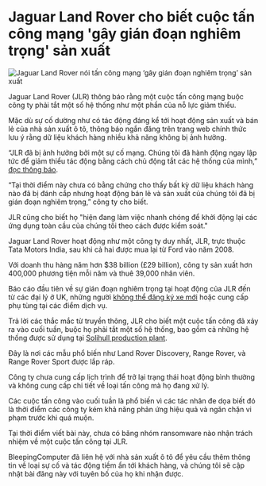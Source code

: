 # Jaguar Land Rover cho biết cuộc tấn công mạng 'gây gián đoạn nghiêm trọng' sản xuất

![Jaguar Land Rover nói tấn công mạng ‘gây gián đoạn nghiêm trọng’ sản xuất](https://www.bleepstatic.com/content/hl-images/2025/09/02/Land_Rover.jpg)

Jaguar Land Rover (JLR) thông báo rằng một cuộc tấn công mạng buộc công ty phải tắt một số hệ thống như một phần của nỗ lực giảm thiểu.

Mặc dù sự cố dường như có tác động đáng kể tới hoạt động sản xuất và bán lẻ của nhà sản xuất ô tô, thông báo ngắn đăng trên trang web chính thức lưu ý rằng dữ liệu khách hàng nhiều khả năng không bị ảnh hưởng.

“JLR đã bị ảnh hưởng bởi một sự cố mạng. Chúng tôi đã hành động ngay lập tức để giảm thiểu tác động bằng cách chủ động tắt các hệ thống của mình,” [đọc thông báo](https://media.jaguarlandrover.com/news/2025/09/statement-cyber-incident).

“Tại thời điểm này chưa có bằng chứng cho thấy bất kỳ dữ liệu khách hàng nào đã bị đánh cắp nhưng hoạt động bán lẻ và sản xuất của chúng tôi đã bị gián đoạn nghiêm trọng,” công ty cho biết.

JLR cũng cho biết họ "hiện đang làm việc nhanh chóng để khởi động lại các ứng dụng toàn cầu của chúng tôi theo cách được kiểm soát."

Jaguar Land Rover hoạt động như một công ty duy nhất, JLR, trực thuộc Tata Motors India, sau khi cả hai được mua lại từ Ford vào năm 2008.

Với doanh thu hàng năm hơn $38 billion (£29 billion), công ty sản xuất hơn 400,000 phương tiện mỗi năm và thuê 39,000 nhân viên.

Báo cáo đầu tiên về sự gián đoạn nghiêm trọng tại hoạt động của JLR đến từ các đại lý ở UK, những người [không thể đăng ký xe mới](http://Palo%20Alto%20Networks%20data%20breach%20exposes%20customer%20and%20support%20info) hoặc cung cấp phụ tùng tại các điểm dịch vụ.

Trả lời các thắc mắc từ truyền thông, JLR cho biết một cuộc tấn công đã xảy ra vào cuối tuần, buộc họ phải tắt một số hệ thống, bao gồm cả những hệ thống được sử dụng tại [Solihull production plant](https://en.wikipedia.org/wiki/Solihull%5Fplant).

Đây là nơi các mẫu phổ biến như Land Rover Discovery, Range Rover, và Range Rover Sport được lắp ráp.

Công ty chưa cung cấp lịch trình để trở lại trạng thái hoạt động bình thường và không cung cấp chi tiết về loại tấn công mà họ đang xử lý.

Các cuộc tấn công vào cuối tuần là phổ biến vì các tác nhân đe dọa biết đó là thời điểm các công ty kém khả năng phản ứng hiệu quả và ngăn chặn vi phạm trước khi quá muộn.

Tại thời điểm viết bài này, chưa có băng nhóm ransomware nào nhận trách nhiệm về một cuộc tấn công tại JLR.

BleepingComputer đã liên hệ với nhà sản xuất ô tô để yêu cầu thêm thông tin về loại sự cố và tác động tiềm ẩn tới khách hàng, và chúng tôi sẽ cập nhật bài đăng này với tuyên bố của họ khi nhận được.